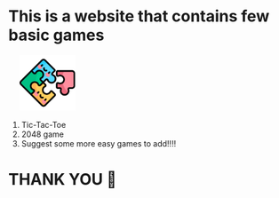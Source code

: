 # This is a website that contains few basic games

&nbsp;&nbsp;&nbsp;&nbsp;&nbsp;<img src='public/puzzle.png' width='100'>

1. Tic-Tac-Toe
2. 2048 game
3. Suggest some more easy games to add!!!!

# THANK YOU 👋


